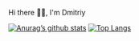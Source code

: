 Hi there 👨‍💻, I'm Dmitriy

[![Anurag’s github stats](https://github-readme-stats.vercel.app/api?username=dimaqqw)](https://github.com/dimaqqw)
[![Top Langs](https://github-readme-stats.vercel.app/api/top-langs/?username=dimaqqw&layout=compact)](https://github.com/dimaqqw)
